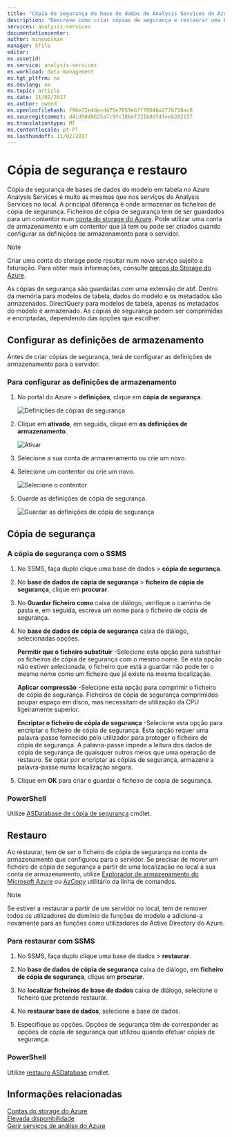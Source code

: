 ```yaml
---
title: "Cópia de segurança de base de dados de Analysis Services do Azure e de restauro | Microsoft Docs"
description: "Descreve como criar cópias de segurança e restaurar uma base de dados do Azure Analysis Services."
services: analysis-services
documentationcenter: 
author: minewiskan
manager: kfile
editor: 
ms.assetid: 
ms.service: analysis-services
ms.workload: data-management
ms.tgt_pltfrm: na
ms.devlang: na
ms.topic: article
ms.date: 11/01/2017
ms.author: owend
ms.openlocfilehash: f96e72e4decd475e7859eb7f70046a277b718ac8
ms.sourcegitcommit: d41d9049625a7c9fc186ef721b8df4feeb28215f
ms.translationtype: MT
ms.contentlocale: pt-PT
ms.lasthandoff: 11/02/2017
---
```

# <a name="backup-and-restore"></a>Cópia de segurança e restauro

Cópia de segurança de bases de dados do modelo em tabela no Azure Analysis Services é muito as mesmas que nos serviços de Analysis Services no local. A principal diferença é onde armazenar os ficheiros de cópia de segurança. Ficheiros de cópia de segurança tem de ser guardados para um contentor num [conta do storage do Azure](../storage/common/storage-create-storage-account.md). Pode utilizar uma conta de armazenamento e um contentor que já tem ou pode ser criados quando configurar as definições de armazenamento para o servidor.

> [!NOTE]
> Criar uma conta do storage pode resultar num novo serviço sujeito a faturação. Para obter mais informações, consulte [preços do Storage do Azure](https://azure.microsoft.com/pricing/details/storage/blobs/).
> 
> 

As cópias de segurança são guardadas com uma extensão de abf. Dentro da memória para modelos de tabela, dados do modelo e os metadados são armazenados. DirectQuery para modelos de tabela, apenas os metadados do modelo é armazenado. As cópias de segurança podem ser comprimidas e encriptadas, dependendo das opções que escolher. 



## <a name="configure-storage-settings"></a>Configurar as definições de armazenamento
Antes de criar cópias de segurança, terá de configurar as definições de armazenamento para o servidor.


### <a name="to-configure-storage-settings"></a>Para configurar as definições de armazenamento
1.  No portal do Azure > **definições**, clique em **cópia de segurança**.

    ![Definições de cópias de segurança](./media/analysis-services-backup/aas-backup-backups.png)

2.  Clique em **ativado**, em seguida, clique em **as definições de armazenamento**.

    ![Ativar](./media/analysis-services-backup/aas-backup-enable.png)

3. Selecione a sua conta de armazenamento ou crie um novo.

4. Selecione um contentor ou crie um novo.

    ![Selecione o contentor](./media/analysis-services-backup/aas-backup-container.png)

5. Guarde as definições de cópia de segurança.

    ![Guardar as definições de cópia de segurança](./media/analysis-services-backup/aas-backup-save.png)

## <a name="backup"></a>Cópia de segurança

### <a name="to-backup-by-using-ssms"></a>A cópia de segurança com o SSMS

1. No SSMS, faça duplo clique uma base de dados > **cópia de segurança**.

2. No **base de dados de cópia de segurança** > **ficheiro de cópia de segurança**, clique em **procurar**.

3. No **Guardar ficheiro como** caixa de diálogo, verifique o caminho de pasta e, em seguida, escreva um nome para o ficheiro de cópia de segurança. 

4. No **base de dados de cópia de segurança** caixa de diálogo, selecionadas opções.

    **Permitir que o ficheiro substituir** -Selecione esta opção para substituir os ficheiros de cópia de segurança com o mesmo nome. Se esta opção não estiver selecionada, o ficheiro que está a guardar não pode ter o mesmo nome como um ficheiro que já existe na mesma localização.

    **Aplicar compressão** -Selecione esta opção para comprimir o ficheiro de cópia de segurança. Ficheiros de cópia de segurança comprimidos poupar espaço em disco, mas necessitam de utilização da CPU ligeiramente superior. 

    **Encriptar o ficheiro de cópia de segurança** -Selecione esta opção para encriptar o ficheiro de cópia de segurança. Esta opção requer uma palavra-passe fornecido pelo utilizador para proteger o ficheiro de cópia de segurança. A palavra-passe impede a leitura dos dados de cópia de segurança de quaisquer outros meios que uma operação de restauro. Se optar por encriptar as cópias de segurança, armazene a palavra-passe numa localização segura.

5. Clique em **OK** para criar e guardar o ficheiro de cópia de segurança.


### <a name="powershell"></a>PowerShell
Utilize [ASDatabase de cópia de segurança](https://docs.microsoft.com/sql/analysis-services/powershell/backup-asdatabase-cmdlet) cmdlet.

## <a name="restore"></a>Restauro
Ao restaurar, tem de ser o ficheiro de cópia de segurança na conta de armazenamento que configurou para o servidor. Se precisar de mover um ficheiro de cópia de segurança a partir de uma localização no local à sua conta de armazenamento, utilize [Explorador de armazenamento do Microsoft Azure](https://docs.microsoft.com/azure/vs-azure-tools-storage-manage-with-storage-explorer) ou [AzCopy](../storage/common/storage-use-azcopy.md) utilitário da linha de comandos. 



> [!NOTE]
> Se estiver a restaurar a partir de um servidor no local, tem de remover todos os utilizadores de domínio de funções de modelo e adicione-a novamente para as funções como utilizadores do Active Directory do Azure.
> 
> 

### <a name="to-restore-by-using-ssms"></a>Para restaurar com SSMS

1. No SSMS, faça duplo clique uma base de dados > **restaurar**.

2. No **base de dados de cópia de segurança** caixa de diálogo, em **ficheiro de cópia de segurança**, clique em **procurar**.

3. No **localizar ficheiros de base de dados** caixa de diálogo, selecione o ficheiro que pretende restaurar.

4. No **restaurar base de dados**, selecione a base de dados.

5. Especifique as opções. Opções de segurança têm de corresponder as opções de cópia de segurança que utilizou quando efetuar cópias de segurança.


### <a name="powershell"></a>PowerShell

Utilize [restauro ASDatabase](https://docs.microsoft.com/sql/analysis-services/powershell/restore-asdatabase-cmdlet) cmdlet.


## <a name="related-information"></a>Informações relacionadas

[Contas do storage do Azure](../storage/common/storage-create-storage-account.md)  
[Elevada disponibilidade](analysis-services-bcdr.md)     
[Gerir serviços de análise do Azure](analysis-services-manage.md)
